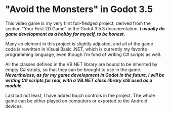 # "Avoid the Monsters" in Godot 3.5
This video game is my very first full-fledged project, derived from the section "Your First 2D Game" in the
Godot 3.5.3 documentation. ___I usually do game development as a hobby for myself, to be honest.___

Many an element in this project is slightly adjusted, and all of the game code is rewritten in Visual Basic .NET,
which is currently my favorite programming language, even though I'm fond of writing C# scripts as well.

All the classes defined in the VB.NET library are bound to be inherited by empty C# stripts, so that they can be
brought to use in the game. ___Nevertheless, as for my game development in Godot in the future, I will be writing
C# scripts for real, with a VB.NET class library still used as a module.___

Last but not least, I have added touch controls in the project. The whole game can be either played on computers
or exported to the Android devices.
